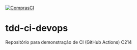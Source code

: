[![ComprasCI](https://github.com/chrislima-inatel/tdd-ci-devops/actions/workflows/comprasCI.yml/badge.svg)](https://github.com/chrislima-inatel/tdd-ci-devops/actions)


# tdd-ci-devops
Repositório para demonstração de CI (GitHub Actions)
C214
